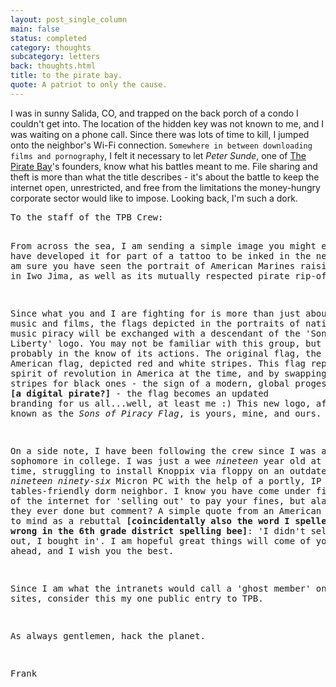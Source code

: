 ```yaml
---
layout: post_single_column
main: false
status: completed
category: thoughts
subcategory: letters
back: thoughts.html
title: to the pirate bay.
quote: A patriot to only the cause.
---
```


I was in sunny Salida, CO, and trapped on the back porch of a condo I couldn't get into. The location of the hidden key was not known to me, and I was waiting on a phone call. Since there was lots of time to kill, I jumped onto the neighbor's Wi-Fi connection. `Somewhere in between downloading films and pornography`, I felt it necessary to let _Peter Sunde_, one of [The Pirate Bay](http://thepiratebay.se)'s founders, know what his battles meant to me.  File sharing and theft is more than what the title describes - it's about the battle to keep the internet open, unrestricted, and free from the limitations the money-hungry corporate sector would like to impose. Looking back, I'm such a dork.

<div class="snippet">
   <pre>
To the staff of the TPB Crew:

From across the sea, I am sending a simple image you might enjoy. I have developed it for part of a tattoo to be inked in the near future. I am sure you have seen the portrait of American Marines raising the flag in Iwo Jima, as well as its mutually respected pirate rip-offs.

Since what you and I are fighting for is more than just about free music and films, the flags depicted in the portraits of nationalism and music piracy will be exchanged with a descendant of the 'Sons of Liberty' logo. You may not be familiar with this group, but you are probably in the know of its actions. The original flag, the first American flag, depicted red and white stripes. This flag represents the spirit of revolution in America at the time, and by swapping the white stripes for black ones - the sign of a modern, global progessive **\[a digital pirate?\]** - the flag becomes an updated branding for us all...well, at least me :) This new logo, affectionately known as the _Sons of Piracy Flag_, is yours, mine, and ours.

On a side note, I have been following the crew since I was a sophomore in college. I was just a wee _nineteen_ year old at the time, struggling to install Knoppix via floppy on an outdated _nineteen ninety-six_ Micron PC with the help of a portly, IP tables-friendly dorm neighbor. I know you have come under fire from some of the internet for 'selling out' to pay your fines, but alas, what have they ever done but comment? A simple quote from an American film comes to mind as a rebuttal **\[coincidentally also the word I spelled wrong in the 6th grade district spelling bee\]**: 'I didn't sell out, I bought in'. I am hopeful great things will come of your 'battles' ahead, and I wish you the best.

Since I am what the intranets would call a 'ghost member' on most sites, consider this my one public entry to TPB.

As always gentlemen, hack the planet.

Frank
  </pre>
</div>